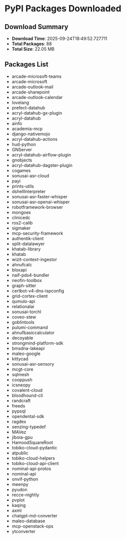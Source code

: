 # PyPI Packages Downloaded

## Download Summary
- **Download Time**: 2025-09-24T18:49:52.727711
- **Total Packages**: 88
- **Total Size**: 22.05 MB

## Packages List
- arcade-microsoft-teams
- arcade-microsoft
- arcade-outlook-mail
- arcade-sharepoint
- arcade-outlook-calendar
- lovelang
- prefect-datahub
- acryl-datahub-gx-plugin
- acryl-datahub
- ainfo
- academia-mcp
- django-nativemojo
- acryl-datahub-actions
- hud-python
- GNServer
- acryl-datahub-airflow-plugin
- gnobjects
- acryl-datahub-dagster-plugin
- cogames
- sonusai-asr-cloud
- payi
- prints-utils
- dshellInterpreter
- sonusai-asr-faster-whisper
- sonusai-asr-openai-whisper
- robotframework-browser
- mongoex
- clinicedc
- ros2-calib
- sigmaker
- mcp-security-framework
- authentik-client
- split-datalawyer
- khatab-library
- khatab
- wizit-context-ingestor
- ahnufcalc
- bloxapi
- naif-pds4-bundler
- neofin-toolbox
- graph-sitter
- certbot-v4-dns-ispconfig
- grid-cortex-client
- qumulo-api
- relationalai
- sonusai-torchl
- coveo-stew
- goblintools
- pulumi-command
- ahnufbasiccalculator
- decoyable
- strongmind-platform-sdk
- bmsdna-lakeapi
- maleo-google
- kittycad
- sonusai-asr-sensory
- mcgt-core
- sqlmesh
- cooppush
- icsneopy
- covalent-cloud
- bloodhound-cli
- randcraft
- freeds
- pypsql
- opendental-sdk
- ragdex
- senzing-typedef
- MAVez
- jiboia-gpu
- HamoodSquareRoot
- tobiko-cloud-pydantic
- atpublic
- tobiko-cloud-helpers
- tobiko-cloud-api-client
- nominal-api-protos
- nominal-api
- onvif-python
- meenpy
- pyudon
- recce-nightly
- pvplot
- kaqing
- axml
- chatgpt-md-converter
- maleo-database
- mcp-openstack-ops
- ytconverter
